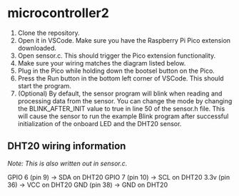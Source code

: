 # microcontroller2
1. Clone the repository.
2. Open it in VSCode. Make sure you have the Raspberry Pi Pico extension downloaded.
3. Open sensor.c. This should trigger the Pico extension functionality.
4. Make sure your wiring matches the diagram listed below.
5. Plug in the Pico while holding down the bootsel button on the Pico.
6. Press the Run button in the bottom left corner of VSCode. This should start the program.
7. (Optional) By default, the sensor program will blink when reading and processing data from the sensor. You can change the mode by changing the BLINK_AFTER_INIT value to true in line 50 of the sensor.h file. This will cause the sensor to run the example Blink program after successful initialization of the onboard LED and the DHT20 sensor.

## DHT20 wiring information
*Note: This is also written out in sensor.c.*

GPIO 6 (pin 9) -> SDA on DHT20
GPIO 7 (pin 10) -> SCL on DHT20
3.3v (pin 36) -> VCC on DHT20
GND (pin 38) -> GND on DHT20
